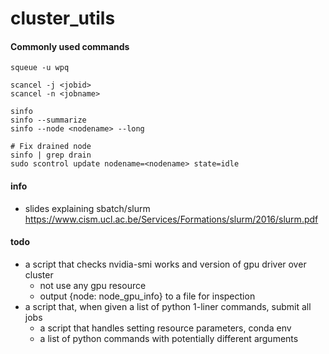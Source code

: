 # cluster_utils

#### Commonly used commands

```
squeue -u wpq

scancel -j <jobid>
scancel -n <jobname>

sinfo
sinfo --summarize
sinfo --node <nodename> --long

# Fix drained node
sinfo | grep drain
sudo scontrol update nodename=<nodename> state=idle
```


#### info 

- slides explaining sbatch/slurm https://www.cism.ucl.ac.be/Services/Formations/slurm/2016/slurm.pdf


#### todo 


- a script that checks nvidia-smi works and version of gpu driver over cluster
    - not use any gpu resource
    - output {node: node_gpu_info} to a file for inspection
- a script that, when given a list of python 1-liner commands, submit all jobs 
    - a script that handles setting resource parameters, conda env
    - a list of python commands with potentially different arguments
